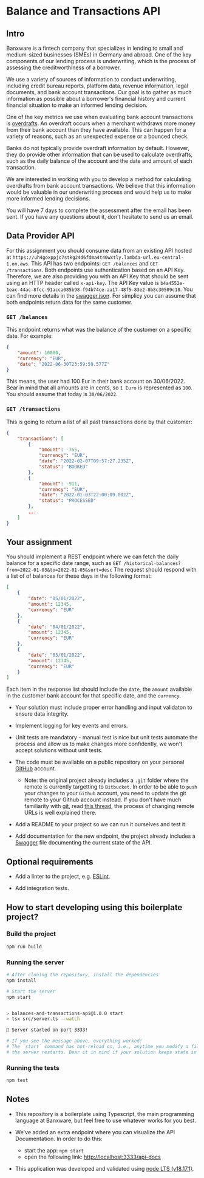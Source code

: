 # Balance and Transactions API

## Intro

Banxware is a fintech company that specializes in lending to small and 
medium-sized businesses (SMEs) in Germany and abroad. One of the key components 
of our lending process is underwriting, which is the process of assessing the 
creditworthiness of a borrower. 

We use a variety of sources of information to conduct underwriting, including 
credit bureau reports, platform data, revenue information, legal documents, and 
bank account transactions. Our goal is to gather as much information as 
possible about a borrower's financial history and current financial situation 
to make an informed lending decision. 

One of the key metrics we use when evaluating bank account transactions is 
[overdrafts](https://www.investopedia.com/terms/o/overdraft.asp). 
An overdraft occurs when a merchant withdraws more money from their 
bank account than they have available. This can happen for a variety of 
reasons, such as an unexpected expense or a bounced check. 

Banks do not typically provide overdraft information by default. However, they 
do provide other information that can be used to calculate overdrafts, such as 
the daily balance of the account and the date and amount of each transaction. 

We are interested in working with you to develop a method for calculating 
overdrafts from bank account transactions. We believe that this information 
would be valuable in our underwriting process and would help us to make more 
informed lending decisions. 

You will have 7 days to complete the assessment after the email has been sent. 
If you have any questions about it, don't hesitate to send us an email. 

## Data Provider API

For this assignment you should consume data from an existing API hosted at 
`https://uh4goxppjc7stkg24d6fdma4t40wxtly.lambda-url.eu-central-1.on.aws`. 
This API has two endpoints: `GET /balances` and `GET /transactions`.
Both endpoints use authentication based on an API Key. Therefore, we are also 
providing you with an API Key that should be sent using an HTTP header called 
`x-api-key`. The API Key value is 
`b4a4552e-1eac-44ac-8fcc-91acca085b98-f94b74ce-aa17-48f5-83e2-8b8c30509c18`.
You can find more details in the [swagger.json]('./swagger.json'). For 
simplicy you can assume that both endpoints return data for the same customer.

### `GET /balances` 

This endpoint returns what was the balance of the customer on a specific date.
For example:  

```json
{ 
	"amount": 10000, 
	"currency": "EUR", 
	"date": "2022-06-30T23:59:59.577Z" 
}
```

This means, the user had 100 Eur in their bank account on 30/06/2022.
Bear in mind that all amounts are in cents, so `1 Euro` is represented as `100`.
You should assume that today is `30/06/2022`.

### `GET /transactions`

This is going to return a list of all past transactions done by that customer:

```json
{ 
	"transactions": [ 
		{ 
			"amount": -765, 
			"currency": "EUR", 
			"date": "2022-02-07T09:57:27.235Z", 
			"status": "BOOKED" 
		}, 
		{ 
			"amount": -911, 
			"currency": "EUR", 
			"date": "2022-01-03T22:00:09.002Z", 
			"status": "PROCESSED" 
		}, 
        ...
	] 
} 
```


## Your assignment

You should implement a REST endpoint where we can fetch the daily balance for a 
specific date range, such as `GET /historical-balances?from=2022-01-03&to=2022-01-05&sort=desc` 
The request should respond with a list of of balances for these days in the following 
format:

```json
[ 
    { 
        "date": "05/01/2022", 
        "amount": 12345, 
        "currency": "EUR" 
    }, 
    { 
        "date": "04/01/2022", 
        "amount": 12345, 
        "currency": "EUR" 
    }, 
    { 
        "date": "03/01/2022", 
        "amount": 12345, 
        "currency": "EUR" 
    }
] 
```

Each item in the response list should include the `date`, the `amount` available 
in the customer bank account for that specific date, and the `currency`.  

- Your solution must include proper error handling and input validaton to
ensure data integrity.

- Implement logging for key events and errors.

- Unit tests are mandatory - manual test is nice but unit tests automate the 
process and allow us to make changes more confidently, 
we won't accept solutions without unit tests. 

- The code must be available on a public repository on your personal [GitHub](https://github.com) account.
    - Note: the original project already includes a `.git` folder where the remote is currently targetting
    to `Bitbucket`. In order to be able to `push` your changes to your `Github` account, you need to
    update the git remote to your Github account instead. If you don't have much familiarity with 
    [git](https://git-scm.com/), read [this thread](https://stackoverflow.com/questions/2432764/how-do-i-change-the-uri-url-for-a-remote-git-repository),
    the process of changing remote URLs is well explained there.

- Add a README to your project so we can run it ourselves and test it. 

- Add documentation for the new endpoint, the project already includes a 
[Swagger](https://swagger.io/specification/) file documenting the current state 
of the API.

## Optional requirements 

- Add a linter to the project, e.g. [ESLint](https://eslint.org/).

- Add integration tests.

## How to start developing using this boilerplate project?

### Build the project

```sh
npm run build
```

### Running the server 

```sh
# After cloning the repository, install the dependencies
npm install

# Start the server
npm start


> balances-and-transactions-api@1.0.0 start
> tsx src/server.ts --watch

🚀 Server started on port 3333!

# If you see the message above, everything worked!
# The `start` command has hot-reload on, i.e., anytime you modify a file
# the server restarts. Bear it in mind if your solution keeps state in memory.
```

### Running the tests

```sh
npm test
```

## Notes 

- This repository is a boilerplate using Typescript, the main programming 
language at Banxware, but feel free to use whatever works for you best.

- We've added an extra endpoint where you can visualize the API Documentation.
In order to do this: 
    - start the app: `npm start`
    - open the following link: [http://localhost:3333/api-docs](http://localhost:3333/api-docs)

- This application was developed and validated using [node LTS (v18.17.1)](https://nodejs.org/en/download).
